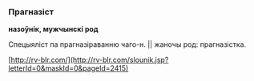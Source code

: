 ### Прагназіст
**назоўнік, мужчынскі род**

Спецыяліст па прагназіраванню чаго-н. || жаночы род: прагназістка.

<a rel="author">[http://rv-blr.com/](http://rv-blr.com/slounik.jsp?letterId=0&maskId=0&pageId=2415)</a>
